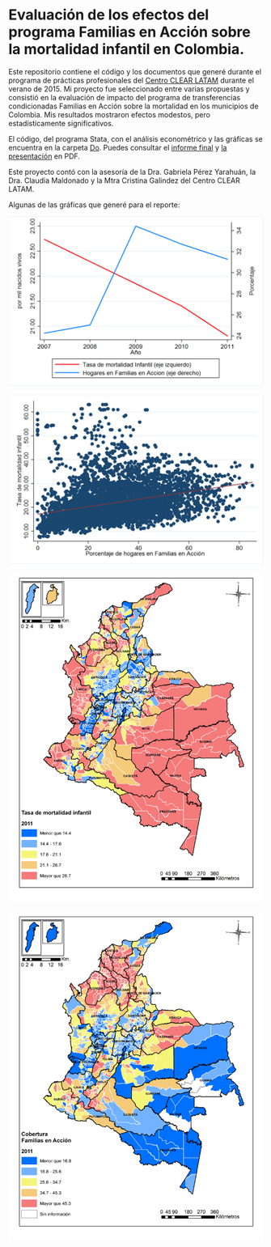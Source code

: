 # Evaluación de los efectos del programa Familias en Acción sobre la mortalidad infantil en Colombia.

Este repositorio contiene el código y los documentos que generé durante el programa de prácticas profesionales del [Centro CLEAR LATAM](https://www.clear-la.org/) durante el verano de 2015. Mi proyecto fue seleccionado entre varias propuestas y consistió en la evaluación de impacto del programa de transferencias condicionadas Familias en Acción sobre la mortalidad en los municipios de Colombia. Mis resultados mostraron efectos modestos, pero estadísticamente significativos.

El código, del programa Stata, con el análisis econométrico y las gráficas se encuentra en la carpeta [Do](/Do/). Puedes consultar el [informe final](/Proyecto_de_Investigaci_n_CLEAR.pdf) y [la presentación](/Presentacion_clear_2.pdf) en PDF.

Este proyecto contó con la asesoría de la Dra. Gabriela Pérez Yarahuán, la Dra. Claudia Maldonado y la Mtra Cristina Galindez del Centro CLEAR LATAM.

Algunas de las gráficas que generé para el reporte:

![](/Graficas/tmi_fa.png)

![](/Graficas/scat_tmi_fa.png)

![](/Graficas/Mapas/TMI%202011%20500dpi%20.png)

![](/Graficas/Mapas/FA%202011%20500dpi.png)
